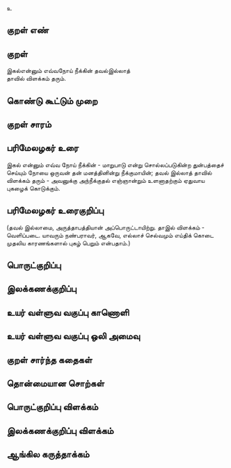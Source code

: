 உ

## குறள் எண் 


## குறள் 
இகல்என்னும் எவ்வநோய் நீக்கின் தவல்இல்லாத்  
தாவில் விளக்கம் தரும்.

## கொண்டு கூட்டும் முறை


## குறள் சாரம் 


## பரிமேலழகர் உரை
இகல் என்னும் எவ்வ நோய் நீக்கின் - மாறுபாடு என்று சொல்லப்படுகின்ற துன்பத்தைச் செய்யும் நோயை ஒருவன் தன் மனத்தினின்று நீக்குமாயின்; தவல் இல்லாத் தாவில் விளக்கம் தரும் - அவனுக்கு அந்நீக்குதல் எஞ்ஞான்றும் உளனாதற்கும் ஏதுவாய புகழைக் கொடுக்கும். 
## பரிமேலழகர் உரைகுறிப்பு   
(தவல் இல்லாமை, அருத்தாபத்தியான் அப்பொருட்டாயிற்று. தாஇல் விளக்கம் - வெளிப்படை. யாவரும் நண்பராவர், ஆகவே, எல்லாச் செல்வமும் எய்திக் கொடை முதலிய காரணங்களால் புகழ் பெறும் என்பதாம்.)


## பொருட்குறிப்பு 


## இலக்கணக்குறிப்பு  


## உயர் வள்ளுவ வகுப்பு காணொளி


## உயர் வள்ளுவ வகுப்பு ஒலி அமைவு 

 
## குறள் சார்ந்த கதைகள் 


## தொன்மையான சொற்கள்


## பொருட்குறிப்பு விளக்கம்


## இலக்கணக்குறிப்பு விளக்கம்


## ஆங்கில கருத்தாக்கம் 



